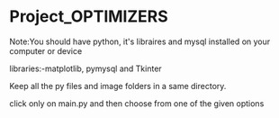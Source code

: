 # Project_OPTIMIZERS



Note:You should have python, it's libraires and mysql installed on your computer or device


libraries:-matplotlib, pymysql and Tkinter



Keep all the py files and image folders in a same directory.



click only on main.py and then choose from one of the given options
